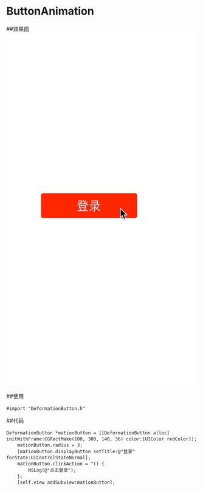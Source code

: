 # ButtonAnimation


##效果图
![](ButtonAnimation.gif)

##使用
```
#import "DeformationButton.h"
```

##代码
```
DeformationButton *mationButton = [[DeformationButton alloc] initWithFrame:CGRectMake(100, 300, 140, 36) color:[UIColor redColor]];
    mationButton.radius = 3;
    [mationButton.displayButton setTitle:@"登录" forState:UIControlStateNormal];
    mationButton.clickAction = ^() {
        NSLog(@"点击登录");
    };
    [self.view addSubview:mationButton];
```